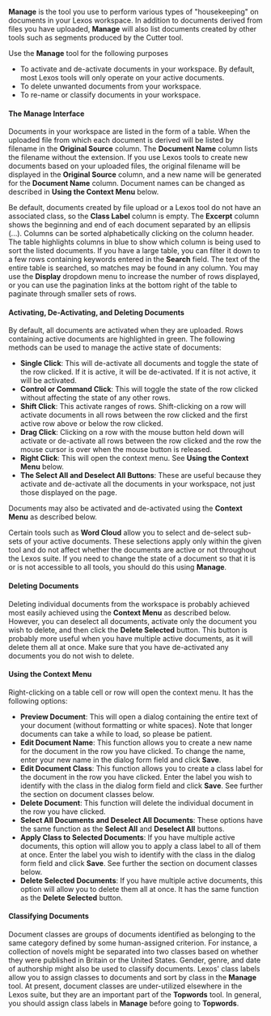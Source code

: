<p><b>Manage</b> is the tool you use to perform various types of "housekeeping" on documents in your Lexos workspace. In addition to documents derived from files you have uploaded, <b>Manage</b> will also list documents created by other tools such as segments produced by the Cutter tool.</p>
<p>Use the <b>Manage</b> tool for the following purposes</p>
<ul>
<li>To activate and de-activate documents in your workspace. By default, most Lexos tools will only operate on your active documents.</li>
<li>To delete unwanted documents from your workspace.</li>
<li>To re-name or classify documents in your workspace.</li>
</ul>

<h4>The Manage Interface</h4>
<p>Documents in your workspace are listed in the form of a table. When the uploaded file from which each document is derived will be listed by filename in the <b>Original Source</b> column. The <b>Document Name</b> column lists the filename without the extension. If you use Lexos tools to create new documents based on your uploaded files, the original filename will be displayed in the <b>Original Source</b> column, and a new name will be generated for the <b>Document Name</b> column. Document names can be changed as described in <b>Using the Context Menu</b> below.</p>

<p>Be default, documents created by file upload or a Lexos tool do not have an associated class, so the <b>Class Label</b> column is empty. The <b>Excerpt</b> column shows the beginning and end of each document separated by an ellipsis (...). Columns can be sorted alphabetically clicking on the column header. The table highlights columns in blue to show which column is being used to sort the listed documents. If you have a large table, you can filter it down to a few rows containing keywords entered in the <b>Search</b> field. The text of the entire table is searched, so matches may be found in any column. You may use the <b>Display</b> dropdown menu to increase the number of rows displayed, or you can use the pagination links at the bottom right of the table to paginate through smaller sets of rows.</p>

<h4>Activating, De-Activating, and Deleting Documents</h4>
<p>By default, all documents are activated when they are uploaded. Rows containing active documents are highlighted in green. The following methods can be used to manage the active state of documents:</p>

<ul>
<li><b>Single Click</b>: This will de-activate all documents and toggle the state of the row clicked. If it is active, it will be de-activated. If it is not active, it will be activated.</li>
<li><b>Control or Command Click</b>: This will toggle the state of the row clicked without affecting the state of any other rows.</li>
<li><b>Shift Click</b>: This activate ranges of rows. Shift-clicking on a row will activate documents in all rows between the row clicked and the first active row above or below the row clicked.</li>
<li><b>Drag Click</b>: Clicking on a row with the mouse button held down will activate or de-activate all rows between the row clicked and the row the mouse cursor is over when the mouse button is released.</li>
<li><b>Right Click</b>: This will open the context menu. See <b>Using the Context Menu</b> below.
<li><b>The Select All and Deselect All Buttons</b>: These are useful because they activate and de-activate all the documents in your workspace, not just those displayed on the page.</li>
</ul>  

<p>Documents may also be activated and de-activated using the <b>Context Menu</b> as described below.</p>

<p>Certain tools such as <b>Word Cloud</b> allow you to select and de-select sub-sets of your active documents. These selections apply only within the given tool and do not affect whether the documents are active or not throughout the Lexos suite. If you need to change the state of a document so that it is or is not accessible to all tools, you should do this using <b>Manage</b>.</p>

<h4>Deleting Documents</h4>
<p>Deleting individual documents from the workspace is probably achieved most easily achieved using the <b>Context Menu</b> as described below. However, you can deselect all documents, activate only the document you wish to delete, and then click the <b>Delete Selected</b> button. This button is probably more useful when you have multiple active documents, as it will delete them all at once. Make sure that you have de-activated any documents you do not wish to delete.</p> 

<h4>Using the Context Menu</h4>
<p>Right-clicking on a table cell or row will open the context menu. It has the following options:</p>
<ul>
<li><b>Preview Document</b>: This will open a dialog containing the entire text of your document (without formatting or white spaces). Note that longer documents can take a while to load, so please be patient.</li>
<li><b>Edit Document Name</b>: This function allows you to create a new name for the document in the row you have clicked. To change the name, enter your new name in the dialog form field and click <b>Save</b>.</li>
<li><b>Edit Document Class</b>: This function allows you to create a class label for the document in the row you have clicked. Enter the label you wish to identify with the class in the dialog form field and click <b>Save</b>. See further the section on document classes below.</li>
<li><b>Delete Document</b>: This function will delete the individual document in the row you have clicked.</li>
<li><b>Select All Documents and Deselect All Documents</b>: These options have the same function as the <b>Select All</b> and <b>Deselect All</b> buttons.</li>
<li><b>Apply Class to Selected Documents</b>: If you have multiple active documents, this option will allow you to apply a class label to all of them at once. Enter the label you wish to identify with the class in the dialog form field and click <b>Save</b>. See further the section on document classes below.</li>
<li><b>Delete Selected Documents</b>:  If you have multiple active documents, this option will allow you to delete them all at once. It has the same function as the <b>Delete Selected</b> button.</li>
</ul>

<h4>Classifying Documents</h4>
<p>Document classes are groups of documents identified as belonging to the same category defined by some human-assigned criterion. For instance, a collection of novels might be separated into two classes based on whether they were published in Britain or the United States. Gender, genre, and date of authorship might also be used to classify documents. Lexos' class labels allow you to assign classes to documents and sort by class in the <b>Manage</b> tool. At present, document classes are under-utilized elsewhere in the Lexos suite, but they are an important part of the <b>Topwords</b> tool. In general, you should assign class labels in <b>Manage</b> before going to <b>Topwords</b>.</p>